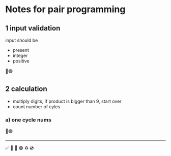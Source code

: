 # Notes for pair programming

## 1 input validation
input should be
- present
- integer
- positive

🔴🟢

## 2 calculation
- multiply digits, if product is bigger than 9, start over
- count number of cyles
### a) one cycle nums

🔴🟢


***
✅ 🍅 🔴 🟢 ♻️ 💿